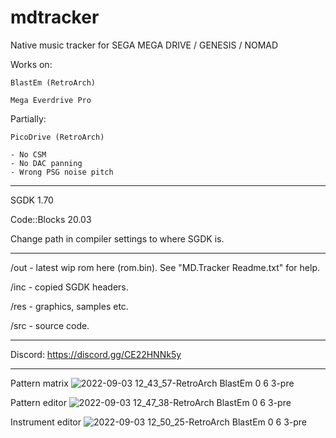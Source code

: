 # mdtracker
 Native music tracker for SEGA MEGA DRIVE / GENESIS / NOMAD
 
 Works on:
 
	BlastEm (RetroArch)
	
	Mega Everdrive Pro
	
 Partially:
 
	PicoDrive (RetroArch)
	
	- No CSM
	- No DAC panning
	- Wrong PSG noise pitch
	
---

SGDK 1.70

Code::Blocks 20.03

Change path in compiler settings to where SGDK is.

---

/out - latest wip rom here (rom.bin). See "MD.Tracker Readme.txt" for help.

/inc - copied SGDK headers.

/res - graphics, samples etc.

/src - source code.

---

Discord: https://discord.gg/CE22HNNk5y

---

Pattern matrix
![2022-09-03 12_43_57-RetroArch BlastEm 0 6 3-pre](https://user-images.githubusercontent.com/36992223/188265546-520a7bba-c9bd-4e40-8103-254bb4b3c89d.png)

Pattern editor
![2022-09-03 12_47_38-RetroArch BlastEm 0 6 3-pre](https://user-images.githubusercontent.com/36992223/188265556-c716742e-3b5f-4977-9dc9-709a10657c2c.png)

Instrument editor
![2022-09-03 12_50_25-RetroArch BlastEm 0 6 3-pre](https://user-images.githubusercontent.com/36992223/188265567-da0892f1-48e1-424a-98b6-b064d62e36fe.png)
